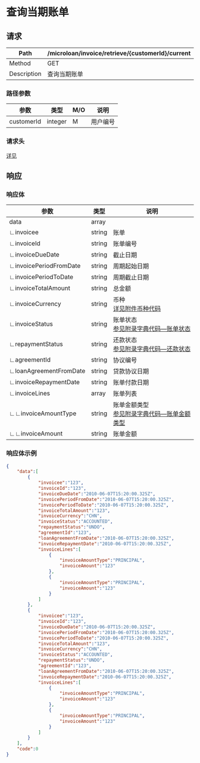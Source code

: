 # 查询当期账单

## 请求

| Path        | /microloan/invoice/retrieve/{customerId}/current |
| ----------- | ------------------------------------------------ |
| Method      | GET                                              |
| Description | 查询当期账单                                     |

### 路径参数

| 参数       | 类型    | M/O  | 说明     |
| ---------- | ------- | ---- | -------- |
| customerId | integer | M    | 用户编号 |

### 请求头

[详见](../../header.md)

## 响应

### 响应体

| 参数                   | 类型   | 说明                                                         |
| ---------------------- | ------ | ------------------------------------------------------------ |
| data                   | array  |                                                              |
| ∟invoicee              | string | 账单                                                         |
| ∟invoiceId             | string | 账单编号                                                     |
| ∟invoiceDueDate        | string | 截止日期                                                     |
| ∟invoicePeriodFromDate | string | 周期起始日期                                                 |
| ∟invoicePeriodToDate   | string | 周期截止日期                                                 |
| ∟invoiceTotalAmount    | string | 总金额                                                       |
| ∟invoiceCurrency       | string | 币种<br/>[详见附件币种代码](../../appendices/currency_code.md) |
| ∟invoiceStatus         | string | 账单状态<br/>[参见附录字典代码—账单状态](../../appendices/dictionary_code.md) |
| ∟repaymentStatus       | string | 还款状态<br/>[参见附录字典代码—还款状态](../../appendices/dictionary_code.md) |
| ∟agreementId           | string | 协议编号                                                     |
| ∟loanAgreementFromDate | string | 贷款协议日期                                                 |
| ∟invoiceRepaymentDate  | string | 账单付款日期                                                 |
| ∟invoiceLines          | array  | 账单列表                                                     |
| ∟∟invoiceAmountType    | string | 账单金额类型<br/>[参见附录字典代码—账单金额类型](../../appendices/dictionary_code.md) |
| ∟∟invoiceAmount        | string | 账单金额                                                     |

### 响应体示例

```json
{
    "data":[
        {
            "invoicee":"123",
            "invoiceId":"123",
            "invoiceDueDate":"2010-06-07T15:20:00.325Z",
            "invoicePeriodFromDate":"2010-06-07T15:20:00.325Z",
            "invoicePeriodToDate":"2010-06-07T15:20:00.325Z",
            "invoiceTotalAmount":"123",
            "invoiceCurrency":"CHN",
            "invoiceStatus":"ACCOUNTED",
            "repaymentStatus":"UNDO",
            "agreementId":"123",
            "loanAgreementFromDate":"2010-06-07T15:20:00.325Z",
            "invoiceRepaymentDate":"2010-06-07T15:20:00.325Z",
            "invoiceLines":[
                {
                    "invoiceAmountType":"PRINCIPAL",
                    "invoiceAmount":"123"
                },
                {
                    "invoiceAmountType":"PRINCIPAL",
                    "invoiceAmount":"123"
                }
            ]
        },
        {   
            "invoicee":"123",
            "invoiceId":"123",
            "invoiceDueDate":"2010-06-07T15:20:00.325Z",
            "invoicePeriodFromDate":"2010-06-07T15:20:00.325Z",
            "invoicePeriodToDate":"2010-06-07T15:20:00.325Z",
            "invoiceTotalAmount":"123",
            "invoiceCurrency":"CHN",
            "invoiceStatus":"ACCOUNTED",
            "repaymentStatus":"UNDO",
            "agreementId":"123",
            "loanAgreementFromDate":"2010-06-07T15:20:00.325Z",
            "invoiceRepaymentDate":"2010-06-07T15:20:00.325Z",
            "invoiceLines":[
                {
                    "invoiceAmountType":"PRINCIPAL",
                    "invoiceAmount":"123"
                },
                {
                    "invoiceAmountType":"PRINCIPAL",
                    "invoiceAmount":"123"
                }
            ]
        }
    ],
    "code":0
}
```

